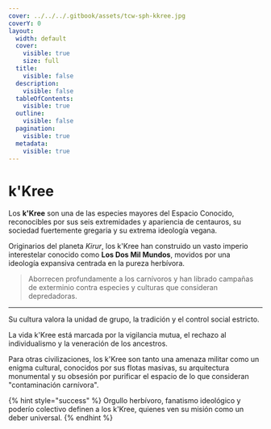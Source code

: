 ```yaml
---
cover: ../../../.gitbook/assets/tcw-sph-kkree.jpg
coverY: 0
layout:
  width: default
  cover:
    visible: true
    size: full
  title:
    visible: false
  description:
    visible: false
  tableOfContents:
    visible: true
  outline:
    visible: false
  pagination:
    visible: true
  metadata:
    visible: true
---
```


# k'Kree

Los **k'Kree** son una de las especies mayores del Espacio Conocido, reconocibles por sus seis extremidades y apariencia de centauros, su sociedad fuertemente gregaria y su extrema ideología vegana.

Originarios del planeta _Kirur_, los k'Kree han construido un vasto imperio interestelar conocido como **Los Dos Mil Mundos**, movidos por una ideología expansiva centrada en la pureza herbívora.

> Aborrecen profundamente a los carnívoros y han librado campañas de exterminio contra especies y culturas que consideran depredadoras.

***

Su cultura valora la unidad de grupo, la tradición y el control social estricto.

La vida k'Kree está marcada por la vigilancia mutua, el rechazo al individualismo y la veneración de los ancestros.

Para otras civilizaciones, los k'Kree son tanto una amenaza militar como un enigma cultural, conocidos por sus flotas masivas, su arquitectura monumental y su obsesión por purificar el espacio de lo que consideran "contaminación carnívora".

{% hint style="success" %}
Orgullo herbívoro, fanatismo ideológico y poderío colectivo definen a los k'Kree, quienes ven su misión como un deber universal.
{% endhint %}
